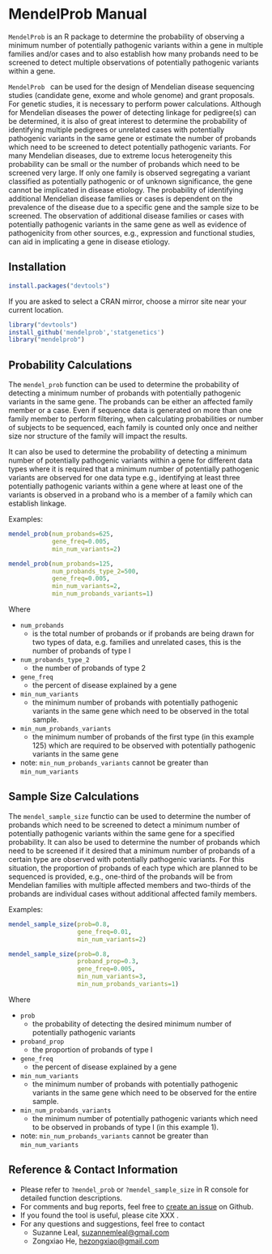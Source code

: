 # MendelProb Manual

`MendelProb` is an R package to determine the probability of observing a minimum number of potentially pathogenic variants within a gene in multiple families and/or cases and to also establish how many probands need to be screened to detect multiple observations of potentially pathogenic variants within a gene. 

 

`MendelProb ` can be used for the design of Mendelian disease sequencing studies (candidate gene, exome and whole genome) and grant proposals. For genetic studies, it is necessary to perform power calculations. Although for Mendelian diseases the power of detecting linkage for pedigree(s) can be determined, it is also of great interest to determine the probability of identifying multiple pedigrees or unrelated cases with potentially pathogenic variants in the same gene or estimate the number of probands which need to be screened to detect potentially pathogenic variants. For many Mendelian diseases, due to extreme locus heterogeneity this probability can be small or the number of probands which need to be screened very large. If only one family is observed segregating a variant classified as potentially pathogenic or of unknown significance, the gene cannot be implicated in disease etiology. The probability of identifying additional Mendelian disease families or cases is dependent on the prevalence of the disease due to a specific gene and the sample size to be screened. The observation of additional disease families or cases with potentially pathogenic variants in the same gene as well as evidence of pathogenicity from other sources, e.g., expression and functional studies, can aid in implicating a gene in disease etiology. 

## Installation

```R
install.packages("devtools")
```

If you are asked to select a CRAN mirror, choose a mirror site near your current location.

```R
library("devtools")
install_github('mendelprob','statgenetics')
library("mendelprob")
```

## Probability Calculations

The `mendel_prob` function can be used to determine the probability of detecting a minimum number of probands with potentially pathogenic variants in the same gene. The probands can be either an affected family member or a case. Even if sequence data is generated on more than one family member to perform filtering, when calculating probabilities or number of subjects to be sequenced, each family is counted only once and neither size nor structure of the family will impact the results. 



It can also be used to determine the probability of detecting a minimum number of potentially pathogenic variants within a gene for different data types where it is required that a minimum number of potentially pathogenic variants are observed for one data type e.g., identifying at least three potentially pathogenic variants within a gene where at least one of the variants is observed in a proband who is a member of a family which can establish linkage.

Examples:

```R
mendel_prob(num_probands=625, 
            gene_freq=0.005,
            min_num_variants=2)

mendel_prob(num_probands=125, 
            num_probands_type_2=500, 
            gene_freq=0.005,
            min_num_variants=2, 
            min_num_probands_variants=1)
```

Where

- `num_probands`
  - is the total number of probands or if probands are being drawn for two types of data, e.g. families and unrelated cases, this is the number of probands of type I 
- `num_probands_type_2`
  - the number of probands of type 2
- `gene_freq` 
  - the percent of disease explained by a gene
- `min_num_variants` 
  - the minimum number of probands with potentially pathogenic variants in the same gene which need to be observed in the total sample. 
- `min_num_probands_variants` 
  - the minimum number of probands of the first type (in this example 125) which are required to be observed with potentially pathogenic variants in the same gene 
- note:  `min_num_probands_variants` cannot be greater than `min_num_variants`

## Sample Size Calculations

The `mendel_sample_size` functio can be used to determine the number of probands which need to be screened to detect a minimum number of potentially pathogenic variants within the same gene for a specified probability. It can also be used to determine the number of probands which need to be screened if it desired that a minimum number of probands of a certain type are observed with potentially pathogenic variants. For this situation, the proportion of probands of each type which are planned to be sequenced is provided, e.g., one-third of the probands will be from Mendelian families with multiple affected members and two-thirds of the probands are individual cases without additional affected family members.

Examples:

```R
mendel_sample_size(prob=0.8, 
                   gene_freq=0.01,
                   min_num_variants=2)

mendel_sample_size(prob=0.8, 
                   proband_prop=0.3,
                   gene_freq=0.005,
                   min_num_variants=3, 
                   min_num_probands_variants=1) 
```

Where

- `prob`
  - the probability of detecting the desired minimum number of potentially pathogenic variants
- `proband_prop` 
  - the proportion of probands of type I
- `gene_freq` 
  - the percent of disease explained by a gene
- `min_num_variants` 
  - the minimum number of probands with potentially pathogenic variants in the same gene which need to be observed for the entire sample. 
- `min_num_probands_variants` 
  - the minimum number of potentially pathogenic variants which need to be observed in probands of type I (in this example 1). 
- note: `min_num_probands_variants` cannot be greater than `min_num_variants`

## Reference & Contact **Information**

+ Please refer to `?mendel_prob` or `?mendel_sample_size` in R console for detailed function descriptions. 
+ For comments and bug reports, feel free to [create an issue](https://github.com/statgenetics/mendelprob/issues) on Github.
+ If you found the tool is useful, please cite XXX . 
+ For any questions and suggestions, feel free to contact
  + Suzanne Leal, suzannemleal@gmail.com
  + Zongxiao He, hezongxiao@gmail.com





